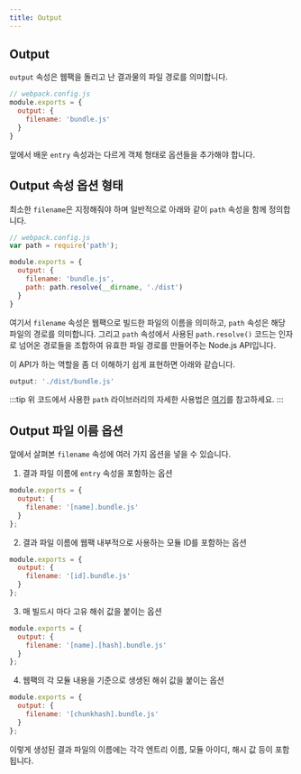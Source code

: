 ```yaml
---
title: Output
---
```


## Output

`output` 속성은 웹팩을 돌리고 난 결과물의 파일 경로를 의미합니다.

```js
// webpack.config.js
module.exports = {
  output: {
    filename: 'bundle.js'
  }
}
```

앞에서 배운 `entry` 속성과는 다르게 객체 형태로 옵션들을 추가해야 합니다.

## Output 속성 옵션 형태

최소한 `filename`은 지정해줘야 하며 일반적으로 아래와 같이 `path` 속성을 함께 정의합니다.

```js
// webpack.config.js
var path = require('path');

module.exports = {
  output: {
    filename: 'bundle.js',
    path: path.resolve(__dirname, './dist')
  }
}
```

여기서 `filename` 속성은 웹팩으로 빌드한 파일의 이름을 의미하고, `path` 속성은 해당 파일의 경로를 의미합니다. 그리고 `path` 속성에서 사용된 `path.resolve()` 코드는 인자로 넘어온 경로들을 조합하여 유효한 파일 경로를 만들어주는 Node.js API입니다. 

이 API가 하는 역할을 좀 더 이해하기 쉽게 표현하면 아래와 같습니다.

```js
output: './dist/bundle.js'
```

:::tip
위 코드에서 사용한 `path` 라이브러리의 자세한 사용법은 [여기](https://nodejs.org/api/path.html)를 참고하세요.
:::

## Output 파일 이름 옵션

앞에서 살펴본 `filename` 속성에 여러 가지 옵션을 넣을 수 있습니다.

1. 결과 파일 이름에 `entry` 속성을 포함하는 옵션

```js
module.exports = {
  output: {
    filename: '[name].bundle.js'
  }
};
```

2. 결과 파일 이름에 웹팩 내부적으로 사용하는 모듈 ID를 포함하는 옵션

```js
module.exports = {
  output: {
    filename: '[id].bundle.js'
  }
};
```

3. 매 빌드시 마다 고유 해쉬 값을 붙이는 옵션

```js
module.exports = {
  output: {
    filename: '[name].[hash].bundle.js'
  }
};
```

4. 웹팩의 각 모듈 내용을 기준으로 생생된 해쉬 값을 붙이는 옵션

```js
module.exports = {
  output: {
    filename: '[chunkhash].bundle.js'
  }
};
```

이렇게 생성된 결과 파일의 이름에는 각각 엔트리 이름, 모듈 아이디, 해시 값 등이 포함됩니다.